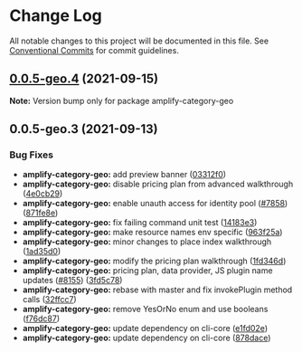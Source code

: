 # Change Log

All notable changes to this project will be documented in this file.
See [Conventional Commits](https://conventionalcommits.org) for commit guidelines.

## [0.0.5-geo.4](https://github.com/aws-amplify/amplify-cli/compare/amplify-category-geo@0.0.5-geo.3...amplify-category-geo@0.0.5-geo.4) (2021-09-15)

**Note:** Version bump only for package amplify-category-geo





## 0.0.5-geo.3 (2021-09-13)


### Bug Fixes

* **amplify-category-geo:** add preview banner ([03312f0](https://github.com/aws-amplify/amplify-cli/commit/03312f054a493365bc4014af1fb1e8cb690aa003))
* **amplify-category-geo:** disable pricing plan from advanced walkthrough ([4e0cb29](https://github.com/aws-amplify/amplify-cli/commit/4e0cb296a38a4a10da86745b84dc75c32003ca85))
* **amplify-category-geo:** enable unauth access for identity pool ([#7858](https://github.com/aws-amplify/amplify-cli/issues/7858))  ([871fe8e](https://github.com/aws-amplify/amplify-cli/commit/871fe8eced456fa71518190c9b587e418b5edf84))
* **amplify-category-geo:** fix failing command unit test ([14183e3](https://github.com/aws-amplify/amplify-cli/commit/14183e3287fec4aac17bdbe6175f203b3ecfe514))
* **amplify-category-geo:** make resource names env specific ([963f25a](https://github.com/aws-amplify/amplify-cli/commit/963f25ae9f2818c77c843d6f9ee5be85a74ca011))
* **amplify-category-geo:** minor changes to place index walkthrough ([1ad35d0](https://github.com/aws-amplify/amplify-cli/commit/1ad35d0c171d0aaf546437a5f7986e1452a07a50))
* **amplify-category-geo:** modify the pricing plan walkthrough ([1fd346d](https://github.com/aws-amplify/amplify-cli/commit/1fd346d51b8219d2a056b8da05270c4a484bef1c))
* **amplify-category-geo:** pricing plan, data provider,  JS plugin name updates ([#8155](https://github.com/aws-amplify/amplify-cli/issues/8155)) ([3fd5c78](https://github.com/aws-amplify/amplify-cli/commit/3fd5c78278b8c2e4b0f2d724859c28ff3f7d2479))
* **amplify-category-geo:** rebase with master and fix invokePlugin method calls ([32ffcc7](https://github.com/aws-amplify/amplify-cli/commit/32ffcc7bbdffe470d6e253693d499faf938a85ce))
* **amplify-category-geo:** remove YesOrNo enum and use booleans ([f76dc87](https://github.com/aws-amplify/amplify-cli/commit/f76dc8795b3789b8d4d877fd55e8695a9696abdc))
* **amplify-category-geo:** update dependency on cli-core ([e1fd02e](https://github.com/aws-amplify/amplify-cli/commit/e1fd02e3b9ad3cd12ae2076b2cf4b3e41c6183fd))
* **amplify-category-geo:** update dependency on cli-core ([878dace](https://github.com/aws-amplify/amplify-cli/commit/878dacea783b61a454650488991af4a3bff43fe2))
